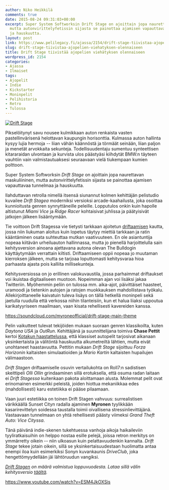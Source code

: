 ```yaml
---
author: Niko Heikkilä
comments: true
date: 2015-08-24 09:31:03+00:00
excerpt: Super System Softworksin Drift Stage on ajoittain jopa naurettavan maskuliininen,
  mutta autonvirittelyfetissin sijasta se painottaa ajamisen vapauttavaa tunnelmaa
  ja hauskuutta.
layout: post
link: https://www.pelilegacy.fi/ajassa/2154/drift-stage-tiivistaa-ajopelien-viehatyksen-olennaiseen
slug: drift-stage-tiivistaa-ajopelien-viehatyksen-olennaiseen
title: Drift Stage tiivistää ajopelien viehätyksen olennaiseen
wordpress_id: 2154
categories:
- Ajassa
- Ilmaiset
tags:
- Ajopelit
- Indie
- Kickstarter
- Moninpelit
- Pelihistoria
- Retro
- Tulossa
---
```


[![Drift Stage](http://www.pelilegacy.fi/wp-content/uploads/2015/08/drift_stage.jpg)](http://www.pelilegacy.fi/wp-content/uploads/2015/08/drift_stage.jpg)

Pikselöitynyt savu nousee kulmikkaan auton renkaista vasten pastellinvärisenä helottavan kaupungin horisonttia. Kulmassa auton hallinta kysyy lujia hermoja -- liian vähän käännöstä ja törmäät seinään, liian paljon ja menetät arvokkaita sekunteja. Todellisuudentaju sumentuu synteettisen kitararaidan ulvontaan ja kurvista ulos päästyäsi kiihdytät BMW:n täyteen vauhtiin vain valmistautuaksesi seuraavaan vielä tiukempaan kumien polttoon.

Super System Softworksin _Drift Stage_ on ajoittain jopa naurettavan maskuliininen, mutta autonvirittelyfetissin sijasta se painottaa ajamisen vapauttavaa tunnelmaa ja hauskuutta.

Ilahduttavan retrolla nimellä itsensä siunannut kolmen kehittäjän pelistudio kuvailee _Drift Stagea_ moderniksi versioksi arcade-kaahailusta, joka osoittaa kunnioitusta genren synnyttäneille peleille. Lopputulos onkin kuin hapolle altistunut _Miami Vice_ ja _Ridge Racer_ kohtaisivat juhlissa ja päätyisivät jatkojen jälkeen lisääntymään.

Tie voittoon Drift Stagessa vie tietysti tarkkaan ajoitetun [driftaamisen](https://en.wikipedia.org/wiki/Drifting_(motorsport)) kautta, jossa niin liukuman aloitus kuin lopetus täytyy miettiä tarkkaan ja ratin kääntäminen osata suhteuttaa mutkan vaativuuteen. En ole asiantuntija nopeaa kiitävän urheiluauton hallinnassa, mutta jo pienellä harjoittelulla sain kehitysversion ainoana ajettavana autona olevan The Bulldogin käyttäytymään verrattain kiltisti. Driftaamiseen oppii nopeaa jo muutaman kierroksen jälkeen, mutta se tarjoaa loputtomasti kehitysvaraa hioa parhaasta ajasta pois kalliita millisekunteja.

Kehitysversiossa on jo erillinen valokuvaustila, jossa parhaimmat driftaukset voi ikuistaa digitaaliseen muotoon. Nopeimman ajan voi lisäksi jakaa Twitteriin. Myöhemmin peliin on tulossa mm. aika-ajot, päivittäiset haasteet, uramoodi ja tietenkin autojen ja ratojen muokkauksen mahdollistava työkalu. Allekirjoittaneelle kaivatuin tuleva lisäys on tällä hetkellä moninpeli sekä jaetulla ruudulla että verkossa niihin tilanteisiin, kun et halua liiaksi uppoutua karikatyyriseen maailmaan, vaan kisata rehellisesti kavereiden kanssa.

https://soundcloud.com/myroneofficial/drift-stage-main-theme



Pelin vaikutteet tulevat tekijöiden mukaan suoraan genren klassikoilta, kuten _Daytona USA_ ja _OutRun_. Kehittäjänä ja suunnittelijana toimiva **Chase Pettit** kertoi [Kotakun haastattelussa](http://tay.kinja.com/two-guys-are-making-the-coolest-racing-game-ive-ever-se-1613131836), että klassiset autopelit tarjosivat aikanaan yksinkertaista ja välitöntä hauskuutta alkumetreiltä lähtien, mutta eivät unohtaneet haastavuutta. Pettitin mukaan _Drift Stage_ sijoittuu _Forza Horizonin_ kaltaisten simulaatioiden ja _Mario Kartin_ kaltaisten hupailujen välimaastoon.

_Drift Stagen_ driftaamiselle osuvin vertailukohta on Roll7:n sadistisen skeittipeli _Olli Ollin_ grindaaminen sillä erotuksella, että osuma radan laitaan ei _Drift Stagessa_ kuitenkaan pakota aloittamaan alusta. Molemmat pelit ovat erinomainen esimerkki peleistä, joiden hiottua mekaniikkaa edes (mahdollisesti) karu estetiikka ei pääse pilaamaan.

Vaan juuri estetiikka on toinen Drift Stagen vahvuus: surrealistisen värikkäällä Sunset Cityn radalla ajaminen **Myronen** tyylikkään kasarirevittelyn soidessa taustalla toimii oivallisena stressinlievittäjänä. Vastaavaan tunnelmaan on yhtä rehellisesti päästy viimeksi _Grand Theft Auto: Vice Cityssa_.

Tänä päivänä indie-skenen tukehtuessa vanhoja aikoja haikaileviin tyyliratkaisuihin on helppo nostaa esille pelejä, joissa retron merkitys on ymmärretty oikein -- niin ulkoasun kuin pelattavuudenkin kannalta. _Drift Stage_ tekee jotain oikein, sillä se yksinkertaisuudestaan huolimatta antaa enempi iloa kuin esimerkiksi Sonyn kuvankaunis _DriveClub_, joka hengettömyydellään jäi lähtöruudun vangiksi.

_[Drift Stagen](http://driftstagegame.com/) on määrä valmistua loppuvuodesta. Lataa sillä välin kehitysversio [täältä](http://supersystems.itch.io/driftstagealpha)._

https://www.youtube.com/watch?v=ESM4JkOXSis
